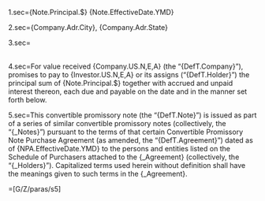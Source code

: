1.sec={Note.Principal.$}	{Note.EffectiveDate.YMD}

2.sec={Company.Adr.City}, {Company.Adr.State}

3.sec=<br><br>

4.sec=For value received {Company.US.N,E,A} (the “{DefT.Company}”), promises to pay to {Investor.US.N,E,A} or its assigns (“{DefT.Holder}”) the principal sum of {Note.Principal.$} together with accrued and unpaid interest thereon, each due and payable on the date and in the manner set forth below. 

5.sec=This convertible promissory note (the “{DefT.Note}”) is issued as part of a series of similar convertible promissory notes (collectively, the “{_Notes}”) pursuant to the terms of that certain Convertible Promissory Note Purchase Agreement (as amended, the “{DefT.Agreement}”) dated as of {NPA.EffectiveDate.YMD} to the persons and entities listed on the Schedule of Purchasers attached to the {_Agreement} (collectively, the “{_Holders}”). Capitalized terms used herein without definition shall have the meanings given to such terms in the {_Agreement}. 

=[G/Z/paras/s5]